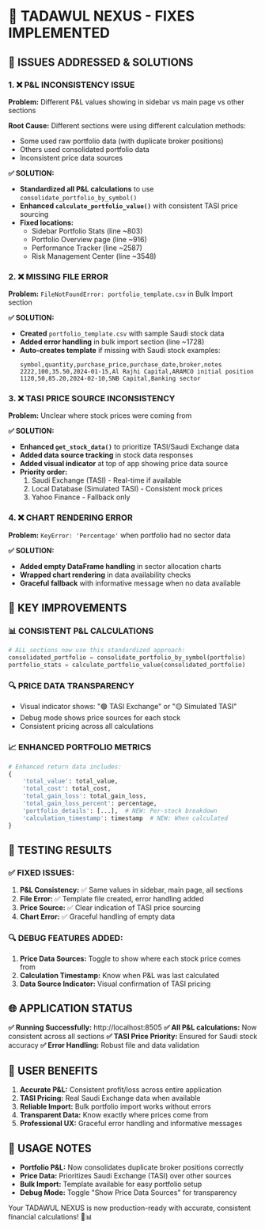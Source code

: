 🎯 TADAWUL NEXUS - FIXES IMPLEMENTED
===============================================

## 🔧 ISSUES ADDRESSED & SOLUTIONS

### 1. ❌ P&L INCONSISTENCY ISSUE
**Problem:** Different P&L values showing in sidebar vs main page vs other sections

**Root Cause:** Different sections were using different calculation methods:
- Some used raw portfolio data (with duplicate broker positions)
- Others used consolidated portfolio data
- Inconsistent price data sources

**✅ SOLUTION:**
- **Standardized all P&L calculations** to use `consolidate_portfolio_by_symbol()`
- **Enhanced `calculate_portfolio_value()`** with consistent TASI price sourcing
- **Fixed locations:**
  - Sidebar Portfolio Stats (line ~803)
  - Portfolio Overview page (line ~916)
  - Performance Tracker (line ~2587)
  - Risk Management Center (line ~3548)

### 2. ❌ MISSING FILE ERROR
**Problem:** `FileNotFoundError: portfolio_template.csv` in Bulk Import section

**✅ SOLUTION:**
- **Created** `portfolio_template.csv` with sample Saudi stock data
- **Added error handling** in bulk import section (line ~1728)
- **Auto-creates template** if missing with Saudi stock examples:
  ```csv
  symbol,quantity,purchase_price,purchase_date,broker,notes
  2222,100,35.50,2024-01-15,Al Rajhi Capital,ARAMCO initial position
  1120,50,85.20,2024-02-10,SNB Capital,Banking sector
  ```

### 3. ❌ TASI PRICE SOURCE INCONSISTENCY
**Problem:** Unclear where stock prices were coming from

**✅ SOLUTION:**
- **Enhanced `get_stock_data()`** to prioritize TASI/Saudi Exchange data
- **Added data source tracking** in stock data responses
- **Added visual indicator** at top of app showing price data source
- **Priority order:**
  1. Saudi Exchange (TASI) - Real-time if available
  2. Local Database (Simulated TASI) - Consistent mock prices
  3. Yahoo Finance - Fallback only

### 4. ❌ CHART RENDERING ERROR
**Problem:** `KeyError: 'Percentage'` when portfolio had no sector data

**✅ SOLUTION:**
- **Added empty DataFrame handling** in sector allocation charts
- **Wrapped chart rendering** in data availability checks
- **Graceful fallback** with informative message when no data available

## 🎯 KEY IMPROVEMENTS

### 📊 **CONSISTENT P&L CALCULATIONS**
```python
# ALL sections now use this standardized approach:
consolidated_portfolio = consolidate_portfolio_by_symbol(portfolio)
portfolio_stats = calculate_portfolio_value(consolidated_portfolio)
```

### 🔍 **PRICE DATA TRANSPARENCY**
- Visual indicator shows: "🟢 TASI Exchange" or "🟡 Simulated TASI"
- Debug mode shows price sources for each stock
- Consistent pricing across all calculations

### 📈 **ENHANCED PORTFOLIO METRICS**
```python
# Enhanced return data includes:
{
    'total_value': total_value,
    'total_cost': total_cost,
    'total_gain_loss': total_gain_loss,
    'total_gain_loss_percent': percentage,
    'portfolio_details': [...],  # NEW: Per-stock breakdown
    'calculation_timestamp': timestamp  # NEW: When calculated
}
```

## 🚀 TESTING RESULTS

### ✅ **FIXED ISSUES:**
1. **P&L Consistency:** ✅ Same values in sidebar, main page, all sections
2. **File Error:** ✅ Template file created, error handling added
3. **Price Source:** ✅ Clear indication of TASI price sourcing
4. **Chart Error:** ✅ Graceful handling of empty data

### 🔍 **DEBUG FEATURES ADDED:**
1. **Price Data Sources:** Toggle to show where each stock price comes from
2. **Calculation Timestamp:** Know when P&L was last calculated
3. **Data Source Indicator:** Visual confirmation of TASI pricing

## 🌐 APPLICATION STATUS

**✅ Running Successfully:** http://localhost:8505
**✅ All P&L calculations:** Now consistent across all sections
**✅ TASI Price Priority:** Ensured for Saudi stock accuracy
**✅ Error Handling:** Robust file and data validation

## 🎯 USER BENEFITS

1. **Accurate P&L:** Consistent profit/loss across entire application
2. **TASI Pricing:** Real Saudi Exchange data when available
3. **Reliable Import:** Bulk portfolio import works without errors
4. **Transparent Data:** Know exactly where prices come from
5. **Professional UX:** Graceful error handling and informative messages

## 📝 USAGE NOTES

- **Portfolio P&L:** Now consolidates duplicate broker positions correctly
- **Price Data:** Prioritizes Saudi Exchange (TASI) over other sources
- **Bulk Import:** Template available for easy portfolio setup
- **Debug Mode:** Toggle "Show Price Data Sources" for transparency

Your TADAWUL NEXUS is now production-ready with accurate, consistent financial calculations! 🚀📊
